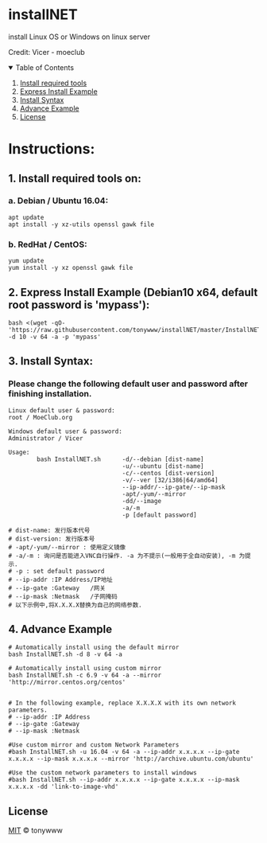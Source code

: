 # installNET
install Linux OS or Windows on linux server

Credit: Vicer - moeclub

<!-- TABLE OF CONTENTS -->
<details open="open">
  <summary>Table of Contents</summary>
  <ol>
    <li>
      <a href="#1-install-required-tools-on">Install required tools</a>
    </li>
    <li>
      <a href="#2-express-install-example-debian10-x64-default-root-password-is-mypass">Express Install Example</a>
    </li>
    <li>
      <a href="#3-install-syntax">Install Syntax</a>
    </li>
    <li>
      <a href="#4-advance-example">Advance Example</a>
    </li>
    <li><a href="#license">License</a></li>
  </ol>
</details>




# Instructions:

## 1. Install required tools on:

### a. Debian / Ubuntu 16.04:
```
apt update
apt install -y xz-utils openssl gawk file
```
### b. RedHat / CentOS:
```
yum update
yum install -y xz openssl gawk file
```
## 2. Express Install Example (Debian10 x64, default root password is 'mypass'):
```
bash <(wget -qO- 'https://raw.githubusercontent.com/tonywww/installNET/master/InstallNET.sh') -d 10 -v 64 -a -p 'mypass'
```
## 3. Install Syntax:

### Please change the following default user and password after finishing installation.
```
Linux default user & password:
root / MoeClub.org

Windows default user & password:
Administrator / Vicer
```


```
Usage:
        bash InstallNET.sh      -d/--debian [dist-name]
                                -u/--ubuntu [dist-name]
                                -c/--centos [dist-version]
                                -v/--ver [32/i386|64/amd64]
                                --ip-addr/--ip-gate/--ip-mask
                                -apt/-yum/--mirror
                                -dd/--image
                                -a/-m
                                -p [default password]
 
# dist-name: 发行版本代号
# dist-version: 发行版本号
# -apt/-yum/--mirror : 使用定义镜像
# -a/-m : 询问是否能进入VNC自行操作. -a 为不提示(一般用于全自动安装), -m 为提示.
# -p : set default password
# --ip-addr :IP Address/IP地址
# --ip-gate :Gateway   /网关
# --ip-mask :Netmask   /子网掩码
# 以下示例中,将X.X.X.X替换为自己的网络参数.
```


## 4. Advance Example
```
# Automatically install using the default mirror
bash InstallNET.sh -d 8 -v 64 -a
 
# Automatically install using custom mirror
bash InstallNET.sh -c 6.9 -v 64 -a --mirror 'http://mirror.centos.org/centos'
 
 
# In the following example, replace X.X.X.X with its own network parameters.
# --ip-addr :IP Address
# --ip-gate :Gateway
# --ip-mask :Netmask
 
#Use custom mirror and custom Network Parameters
#bash InstallNET.sh -u 16.04 -v 64 -a --ip-addr x.x.x.x --ip-gate x.x.x.x --ip-mask x.x.x.x --mirror 'http://archive.ubuntu.com/ubuntu'
 
#Use the custom network parameters to install windows
#bash InstallNET.sh --ip-addr x.x.x.x --ip-gate x.x.x.x --ip-mask x.x.x.x -dd 'link-to-image-vhd'
 ```

## License
[MIT](LICENSE.txt) © tonywww
